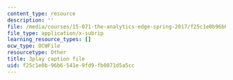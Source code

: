 ```yaml
---
content_type: resource
description: ''
file: /media/courses/15-071-the-analytics-edge-spring-2017/f25c1e0b96b6541e9fd9fb0871d5a5cc_EQYlOQjzYOA.vtt
file_type: application/x-subrip
learning_resource_types: []
ocw_type: OCWFile
resourcetype: Other
title: 3play caption file
uid: f25c1e0b-96b6-541e-9fd9-fb0871d5a5cc
---
```

